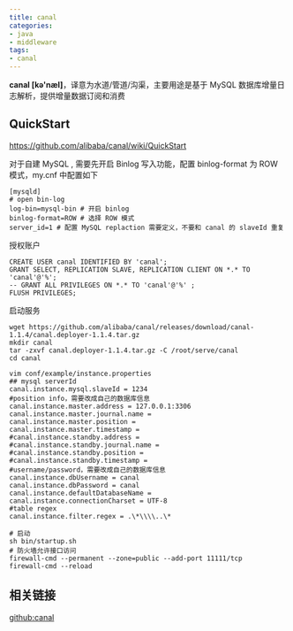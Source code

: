 ```yaml
---
title: canal
categories: 
- java
- middleware
tags: 
- canal
---
```


**canal [kə'næl]**，译意为水道/管道/沟渠，主要用途是基于 MySQL 数据库增量日志解析，提供增量数据订阅和消费

<!-- more -->

## QuickStart

https://github.com/alibaba/canal/wiki/QuickStart

对于自建 MySQL , 需要先开启 Binlog 写入功能，配置 binlog-format 为 ROW 模式，my.cnf 中配置如下

```
[mysqld]
# open bin-log
log-bin=mysql-bin # 开启 binlog
binlog-format=ROW # 选择 ROW 模式
server_id=1 # 配置 MySQL replaction 需要定义，不要和 canal 的 slaveId 重复
```

授权账户

```mysql
CREATE USER canal IDENTIFIED BY 'canal';  
GRANT SELECT, REPLICATION SLAVE, REPLICATION CLIENT ON *.* TO 'canal'@'%';
-- GRANT ALL PRIVILEGES ON *.* TO 'canal'@'%' ;
FLUSH PRIVILEGES;
```

启动服务

```shell
wget https://github.com/alibaba/canal/releases/download/canal-1.1.4/canal.deployer-1.1.4.tar.gz
mkdir canal
tar -zxvf canal.deployer-1.1.4.tar.gz -C /root/serve/canal
cd canal

vim conf/example/instance.properties
## mysql serverId
canal.instance.mysql.slaveId = 1234
#position info，需要改成自己的数据库信息
canal.instance.master.address = 127.0.0.1:3306 
canal.instance.master.journal.name = 
canal.instance.master.position = 
canal.instance.master.timestamp = 
#canal.instance.standby.address = 
#canal.instance.standby.journal.name =
#canal.instance.standby.position = 
#canal.instance.standby.timestamp = 
#username/password，需要改成自己的数据库信息
canal.instance.dbUsername = canal  
canal.instance.dbPassword = canal
canal.instance.defaultDatabaseName =
canal.instance.connectionCharset = UTF-8
#table regex
canal.instance.filter.regex = .\*\\\\..\*

# 启动
sh bin/startup.sh
# 防火墙允许接口访问
firewall-cmd --permanent --zone=public --add-port 11111/tcp
firewall-cmd --reload

```





## 相关链接

[github:canal](https://github.com/alibaba/canal)